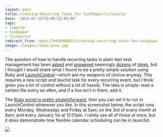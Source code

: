 ```yaml
---
layout: post 
title: Creating Recurring Tasks for TaskPaper/Listacular 
date: '2014-03-13T10:00:12-04:00' 
tags: 
- logging 
- taskpaper 
- listacular 
redirect_from: /post/79458008425/creating-recurring-tasks-for-taskpaper-listacular/
image: /images/radio-pink.jpg
---
```


The question of how to handle recurring tasks in plain-text task management has been [asked](https://www.google.com/search?q=recurring+tasks+in+taskpaper&oq=recurring+tasks+in+taskpaper&aqs=chrome..69i57j0l5.5381j0j1&bmbp=1&sourceid=chrome&espv=213&es_sm=119&ie=UTF-8) and [answered](http://nathangrigg.net/2014/02/repeating-tasks-taskpaper/) seemingly [dozens](https://groups.google.com/forum/#!topic/taskpaper/EywjJpzuQ7Q) of [times](http://www.leancrew.com/all-this/2010/04/scheduling-to-dos-in-ical/), but I thought I would share what I found to be a pretty simple solution using Ruby and [LaunchControl](http://www.soma-zone.com/LaunchControl/)—which are my weapons of choice anyway. This requires a new script and lauchd task for every recurring event, but I think gives you a lot of control without a lot of hassle. The idea is simple: read a certain file every so often, and if a line isn’t in there, add it.

The [Ruby script is pretty straightforward](https://gist.github.com/craigeley/9509906), then you can set it to run in LaunchControl whenever you like. In this screenshot below, the script runs every Monday, Wednesday and Friday at 5am; on the 3rd of every month at 8am; and every January 1st at 12:01am. I rarely use all of those at once, but it does demonstrate how flexible calendar scheduling can be in launchd.

![](http://d.pr/U4UK+)

